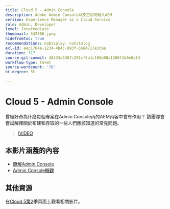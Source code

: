 ```yaml
---
title: Cloud 5 - Admin Console
description: Adobe Admin Console以及它如何融入AEM
version: Experience Manager as a Cloud Service
role: Admin, Developer
level: Intermediate
thumbnail: 342866.jpeg
hidefromtoc: true
recommendations: noDisplay, noCatalog
exl-id: eec1764e-1234-4b4c-993f-6584717e3c9e
duration: 317
source-git-commit: 48433a5367c281cf5a1c106b08a1306f1b0e8ef4
workflow-type: tm+mt
source-wordcount: '76'
ht-degree: 3%

---
```


# Cloud 5 - Admin Console

曾經好奇為什麼每個專案在Admin Console內的AEM內容中會有作用？ 該團隊會嘗試解釋關於布建和存取的一些人們應該知道的常見問題。

>[!VIDEO](https://video.tv.adobe.com/v/342866?quality=12&learn=on)

## 本影片涵蓋的內容

+ [瞭解Admin Console](https://experienceleague.adobe.com/docs/experience-manager-cloud-service/content/onboarding/onboarding-concepts/admin-console.html)
+ [Admin Console概觀](https://helpx.adobe.com/tw/enterprise/using/admin-console.html)

## 其他資源

在[Cloud 5第2](../cloud5-season-2.md)季頁面上觀看相關影片。
